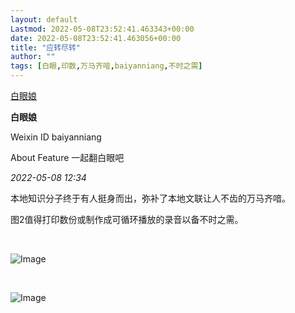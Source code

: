 ```yaml
---
layout: default
Lastmod: 2022-05-08T23:52:41.463343+00:00
date: 2022-05-08T23:52:41.463056+00:00
title: "应转尽转"
author: ""
tags: [白眼,印数,万马齐喑,baiyanniang,不时之需]
---
```


[白眼娘](javascript:void(0);)

**白眼娘** 

Weixin ID baiyanniang

About Feature 一起翻白眼吧

_2022-05-08 12:34_

本地知识分子终于有人挺身而出，弥补了本地文联让人不齿的万马齐喑。

  
图2值得打印数份或制作成可循环播放的录音以备不时之需。

​  

![Image](https://images.weserv.nl/?url=https%3A//mmbiz.qpic.cn/mmbiz_jpg/vNYz6ByiaMtz6GibrDftUU2RtnQsyux7BoDKu351tickbDicNNCVJn9XevOPzXnF5SjK5plOJ6tpGL6zeOZ6iaknialQ/640%3Fwx_fmt%3Djpeg)

​

![Image](https://images.weserv.nl/?url=https%3A//mmbiz.qpic.cn/mmbiz_jpg/vNYz6ByiaMtz6GibrDftUU2RtnQsyux7BobBcPRicJvkt5GQSDfIkLk4eTwCagWcCuzaUs8pmR8nZjQNIGQFqbNWQ/640%3Fwx_fmt%3Djpeg)

​

​

